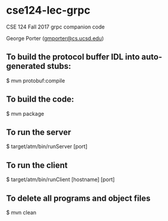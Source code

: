 # cse124-lec-grpc

CSE 124 Fall 2017 grpc companion code

George Porter (gmporter@cs.ucsd.edu)

## To build the protocol buffer IDL into auto-generated stubs:

$ mvn protobuf:compile

## To build the code:

$ mvn package

## To run the server

$ target/atm/bin/runServer [port]

## To run the client

$ target/atm/bin/runClient [hostname] [port]

## To delete all programs and object files

$ mvn clean
